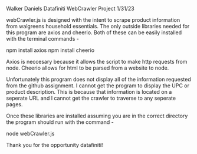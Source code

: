 Walker Daniels
Datafiniti WebCrawler Project
1/31/23

webCrawler.js is designed with the intent to scrape product information from walgreens household essentials.
The only outside libraries needed for this program are axios and cheerio. 
Both of these can be easily installed with the terminal commands - 

npm install axios
npm install cheerio

Axios is neccesary because it allows the script to make http requests from node. 
Cheerio allows for html to be parsed from a website to node. 

Unfortunately this program does not display all of the information requested from the github assignment. 
I cannot get the program to display the UPC or product description. 
This is because that information is located on a seperate URL and I cannot get the crawler to traverse to any seperate pages. 

Once these libraries are installed assuming you are in the correct directory 
the program should run with the command -

node webCrawler.js

Thank you for the opportunity datafiniti!
